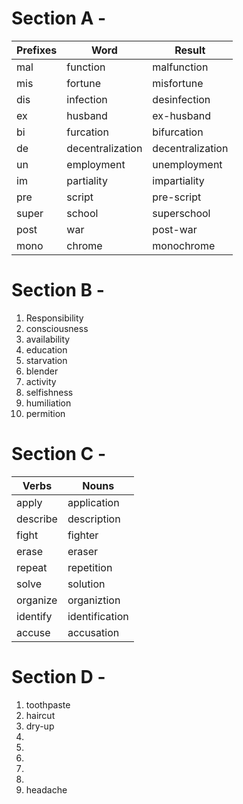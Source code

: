 # Section A - 

| Prefixes | Word             | Result           |
| -------- | ---------------- | ---------------- |
| mal      | function         | malfunction      |
| mis      | fortune          | misfortune       |
| dis      | infection        | desinfection     |
| ex       | husband          | ex-husband       |
| bi       | furcation        | bifurcation      |
| de       | decentralization | decentralization |
| un       | employment       | unemployment     |
| im       | partiality       | impartiality     |
| pre      | script           | pre-script       |
| super    | school           | superschool      |
| post     | war              | post-war         |
| mono     | chrome           | monochrome       |

# Section B - 
1. Responsibility
2. consciousness
3. availability
4. education
5. starvation
6. blender
7. activity
8. selfishness
9. humiliation
10. permition

# Section C - 

| Verbs    | Nouns          |
| -------- | -------------- |
| apply    | application    |
| describe | description    |
| fight    | fighter        |
| erase    | eraser         |
| repeat   | repetition     |
| solve    | solution       |
| organize | organiztion    |
| identify | identification |
| accuse   | accusation     |

# Section D -

1. toothpaste
2. haircut
3. dry-up
4. 
5. 
6. 
7. 
8. 
9. headache
